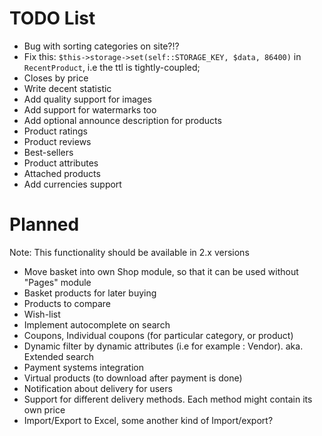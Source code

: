 
TODO List
=========

 * Bug with sorting categories on site?!?
 * Fix this: `$this->storage->set(self::STORAGE_KEY, $data, 86400)` in `RecentProduct`, i.e the ttl is tightly-coupled;
 * Closes by price
 * Write decent statistic
 * Add quality support for images
 * Add support for watermarks too
 * Add optional announce description for products
 * Product ratings 
 * Product reviews
 * Best-sellers
 * Product attributes
 * Attached products
 * Add currencies support

 
Planned
=======

Note: This functionality should be available in 2.x versions

 * Move basket into own Shop module, so that it can be used without "Pages" module
 * Basket products for later buying
 * Products to compare
 * Wish-list
 * Implement autocomplete on search
 * Coupons, Individual coupons (for particular category, or product)
 * Dynamic filter by dynamic attributes (i.e for example : Vendor). aka. Extended search
 * Payment systems integration
 * Virtual products (to download after payment is done)
 * Notification about delivery for users
 * Support for different delivery methods. Each method might contain its own price
 * Import/Export to Excel, some another kind of Import/export?

